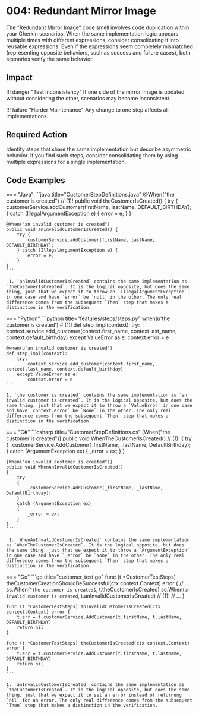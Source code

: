# 004: Redundant Mirror Image

The “Redundant Mirror Image” code smell involves code duplication within your Gherkin scenarios.
When the same implementation logic appears multiple times with different expressions, consider consolidating it into reusable expressions.
Even if the expressions seem completely mismatched (representing opposite behaviors, such as success and failure cases), both scenarios verify the same behavior.

## Impact
!!! danger "Test Inconsistency"
    If one side of the mirror image is updated without considering the other, scenarios may become inconsistent.

!!! failure "Harder Maintenance"
    Any change to one step affects all implementations.

## Required Action
Identify steps that share the same implementation but describe asymmetric behavior. 
If you find such steps, consider consolidating them by using multiple expressions for a single implementation.

## Code Examples

=== "Java"
    ```java title="CustomerStepDefinitions.java"
    @When("the customer is created") // (1)!
    public void theCustomerIsCreated() {
        try {
            customerService.addCustomer(firstName, lastName, DEFAULT_BIRTHDAY);
        } catch (IllegalArgumentException e) {
            error = e;
        }
    }

    @When("an invalid customer is created")
    public void anInvalidCustomerIsCreated() {
        try {
            customerService.addCustomer(firstName, lastName, DEFAULT_BIRTHDAY);
        } catch (IllegalArgumentException e) {
            error = e;
        }
    }
    ```

     1. `anInvalidCustomerIsCreated` contains the same implementation as `theCustomerIsCreated`. It is the logical opposite, but does the same thing, just that we expect it to throw an `IllegalArgumentException` in one case and have `error` be `null` in the other. The only real difference comes from the subsequent `Then` step that makes a distinction in the verification.

=== "Python"
    ```python title="features/steps/steps.py"
    when(u'the customer is created') # (1)!
    def step_impl(context):
        try:
            context.service.add_customer(context.first_name, context.last_name, context.default_birthday)
        except ValueError as e:
            context.error = e

    @when(u'an invalid customer is created')
    def step_impl(context):
        try:
            context.service.add_customer(context.first_name, context.last_name, context.default_birthday)
        except ValueError as e:
            context.error = e
    ```

    1. `the customer is created` contains the same implementation as `an invalid customer is created`. It is the logical opposite, but does the same thing, just that we expect it to throw a `ValueError` in one case and have `context.error` be `None` in the other. The only real difference comes from the subsequent `Then` step that makes a distinction in the verification.

=== "C#"
    ```csharp title="CustomerStepDefinitions.cs"
    [When("the customer is created")]
    public void WhenTheCustomerIsCreated() // (1)!
    {
        try
        {
            _customerService.AddCustomer(_firstName, _lastName, DefaultBirthday);
        }
        catch (ArgumentException ex)
        {
            _error = ex;
        }
    }

    [When("an invalid customer is created")]
    public void WhenAnInvalidCustomerIsCreated()
    {
        try
        {
            _customerService.AddCustomer(_firstName, _lastName, DefaultBirthday);
        }
        catch (ArgumentException ex)
        {
            _error = ex;
        }
    }
    ```

     1. `WhenAnInvalidCustomerIsCreated` contains the same implementation as `WhenTheCustomerIsCreated`. It is the logical opposite, but does the same thing, just that we expect it to throw a `ArgumentException` in one case and have `_error` be `None` in the other. The only real difference comes from the subsequent `Then` step that makes a distinction in the verification.

=== "Go"
    ```go title="customer_test.go"
    func (t *CustomerTestSteps) theCustomerCreationShouldBeSuccessful(ctx context.Context) error {
        // ...
        sc.When(`^the customer is created$`, t.theCustomerIsCreated)
        sc.When(`an invalid customer is created`, t.anInvalidCustomerIsCreated) // (1)!
        // ...
    }

    func (t *CustomerTestSteps) anInvalidCustomerIsCreated(ctx context.Context) error {
        t.err = t.customerService.AddCustomer(t.firstName, t.lastName, DEFAULT_BIRTHDAY)
        return nil
    }

    func (t *CustomerTestSteps) theCustomerIsCreated(ctx context.Context) error {
        t.err = t.customerService.AddCustomer(t.firstName, t.lastName, DEFAULT_BIRTHDAY)
        return nil
    }
    ```

    1. `anInvalidCustomerIsCreated` contains the same implementation as `theCustomerIsCreated`. It is the logical opposite, but does the same thing, just that we expect it to set an error instead of returnung `nil` for an error. The only real difference comes from the subsequent `Then` step that makes a distinction in the verification.